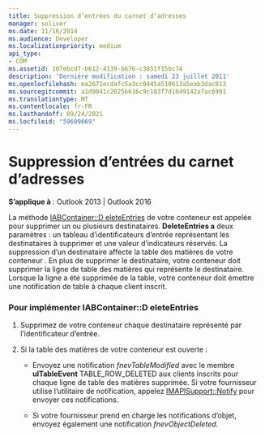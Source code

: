 ```yaml
---
title: Suppression d’entrées du carnet d’adresses
manager: soliver
ms.date: 11/16/2014
ms.audience: Developer
ms.localizationpriority: medium
api_type:
- COM
ms.assetid: 107ebcd7-b612-4139-b676-c3851f15bc74
description: 'Derniére modification : samedi 23 juillet 2011'
ms.openlocfilehash: ea2671ecdafc5a3cc0445a510613a5eab3dac813
ms.sourcegitcommit: a1d9041c20256616c9c183f7d1049142a7ac6991
ms.translationtype: MT
ms.contentlocale: fr-FR
ms.lasthandoff: 09/24/2021
ms.locfileid: "59609669"
---
```

# <a name="removing-address-book-entries"></a>Suppression d’entrées du carnet d’adresses
  
**S’applique à** : Outlook 2013 | Outlook 2016 
  
La méthode [IABContainer::D eleteEntries](iabcontainer-deleteentries.md) de votre conteneur est appelée pour supprimer un ou plusieurs destinataires. **DeleteEntries a** deux paramètres : un tableau d’identificateurs d’entrée représentant les destinataires à supprimer et une valeur d’indicateurs réservés. La suppression d’un destinataire affecte la table des matières de votre conteneur . En plus de supprimer le destinataire, votre conteneur doit supprimer la ligne de table des matières qui représente le destinataire. Lorsque la ligne a été supprimée de la table, votre conteneur doit émettre une notification de table à chaque client inscrit. 
  
### <a name="to-implement-iabcontainerdeleteentries"></a>Pour implémenter IABContainer::D eleteEntries
  
1. Supprimez de votre conteneur chaque destinataire représenté par l’identificateur d’entrée.
    
2. Si la table des matières de votre conteneur est ouverte :
    
   - Envoyez une notification  _fnevTableModified_ avec le membre **ulTableEvent** TABLE_ROW_DELETED aux clients inscrits pour chaque ligne de table des matières supprimée. Si votre fournisseur utilise l’utilitaire de notification, appelez [IMAPISupport::Notify](imapisupport-notify.md) pour envoyer ces notifications. 
    
   - Si votre fournisseur prend en charge les notifications d’objet, envoyez également une notification _fnevObjectDeleted._ 
    

